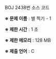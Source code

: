 BOJ 2438번 소스 코드

<b>※ 문제 이름</b> : 별 찍기 - 1

<b>※ 제한 시간</b> : 1 초

<b>※ 제한 메모리</b> : 128 MB

<b>※ 제출 언어</b> : C